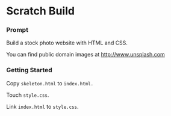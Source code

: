 # Scratch Build

### Prompt

Build a stock photo website with HTML and CSS.

You can find public domain images at http://www.unsplash.com

### Getting Started

Copy `skeleton.html` to `index.html.`

Touch `style.css`.

Link `index.html` to `style.css`.
